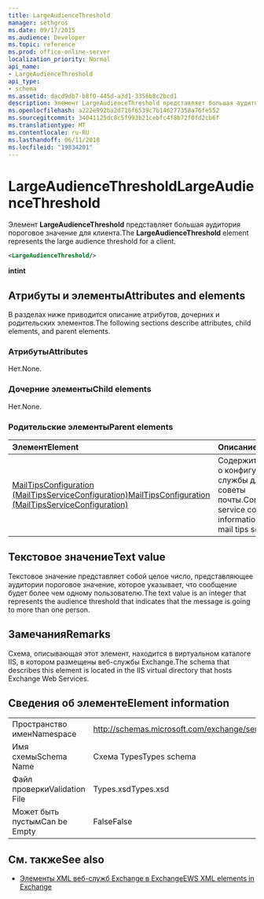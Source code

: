 ```yaml
---
title: LargeAudienceThreshold
manager: sethgros
ms.date: 09/17/2015
ms.audience: Developer
ms.topic: reference
ms.prod: office-online-server
localization_priority: Normal
api_name:
- LargeAudienceThreshold
api_type:
- schema
ms.assetid: dacd9db7-b8f0-445d-a3d1-3356b8c2bcd1
description: Элемент LargeAudienceThreshold представляет большая аудитория пороговое значение для клиента.
ms.openlocfilehash: a222e992ba2d716f6539c7b146277358a76fe552
ms.sourcegitcommit: 34041125dc8c5f993b21cebfc4f8b72f0fd2cb6f
ms.translationtype: MT
ms.contentlocale: ru-RU
ms.lasthandoff: 06/11/2018
ms.locfileid: "19834201"
---
```

# <a name="largeaudiencethreshold"></a><span data-ttu-id="ff978-103">LargeAudienceThreshold</span><span class="sxs-lookup"><span data-stu-id="ff978-103">LargeAudienceThreshold</span></span>

<span data-ttu-id="ff978-104">Элемент **LargeAudienceThreshold** представляет большая аудитория пороговое значение для клиента.</span><span class="sxs-lookup"><span data-stu-id="ff978-104">The **LargeAudienceThreshold** element represents the large audience threshold for a client.</span></span> 
  
```XML
<LargeAudienceThreshold/>
```

 <span data-ttu-id="ff978-105">**int**</span><span class="sxs-lookup"><span data-stu-id="ff978-105">**int**</span></span>
## <a name="attributes-and-elements"></a><span data-ttu-id="ff978-106">Атрибуты и элементы</span><span class="sxs-lookup"><span data-stu-id="ff978-106">Attributes and elements</span></span>

<span data-ttu-id="ff978-107">В разделах ниже приводится описание атрибутов, дочерних и родительских элементов.</span><span class="sxs-lookup"><span data-stu-id="ff978-107">The following sections describe attributes, child elements, and parent elements.</span></span>
  
### <a name="attributes"></a><span data-ttu-id="ff978-108">Атрибуты</span><span class="sxs-lookup"><span data-stu-id="ff978-108">Attributes</span></span>

<span data-ttu-id="ff978-109">Нет.</span><span class="sxs-lookup"><span data-stu-id="ff978-109">None.</span></span>
  
### <a name="child-elements"></a><span data-ttu-id="ff978-110">Дочерние элементы</span><span class="sxs-lookup"><span data-stu-id="ff978-110">Child elements</span></span>

<span data-ttu-id="ff978-111">Нет.</span><span class="sxs-lookup"><span data-stu-id="ff978-111">None.</span></span>
  
### <a name="parent-elements"></a><span data-ttu-id="ff978-112">Родительские элементы</span><span class="sxs-lookup"><span data-stu-id="ff978-112">Parent elements</span></span>

|<span data-ttu-id="ff978-113">**Элемент**</span><span class="sxs-lookup"><span data-stu-id="ff978-113">**Element**</span></span>|<span data-ttu-id="ff978-114">**Описание**</span><span class="sxs-lookup"><span data-stu-id="ff978-114">**Description**</span></span>|
|:-----|:-----|
|[<span data-ttu-id="ff978-115">MailTipsConfiguration (MailTipsServiceConfiguration)</span><span class="sxs-lookup"><span data-stu-id="ff978-115">MailTipsConfiguration (MailTipsServiceConfiguration)</span></span>](mailtipsconfiguration-mailtipsserviceconfiguration.md) <br/> |<span data-ttu-id="ff978-116">Содержит сведения о конфигурации службы для службы советы почты.</span><span class="sxs-lookup"><span data-stu-id="ff978-116">Contains service configuration information for the mail tips service.</span></span>  <br/> |
   
## <a name="text-value"></a><span data-ttu-id="ff978-117">Текстовое значение</span><span class="sxs-lookup"><span data-stu-id="ff978-117">Text value</span></span>

<span data-ttu-id="ff978-118">Текстовое значение представляет собой целое число, представляющее аудитории пороговое значение, которое указывает, что сообщение будет более чем одному пользователю.</span><span class="sxs-lookup"><span data-stu-id="ff978-118">The text value is an integer that represents the audience threshold that indicates that the message is going to more than one person.</span></span>
  
## <a name="remarks"></a><span data-ttu-id="ff978-119">Замечания</span><span class="sxs-lookup"><span data-stu-id="ff978-119">Remarks</span></span>

<span data-ttu-id="ff978-120">Схема, описывающая этот элемент, находится в виртуальном каталоге IIS, в котором размещены веб-службы Exchange.</span><span class="sxs-lookup"><span data-stu-id="ff978-120">The schema that describes this element is located in the IIS virtual directory that hosts Exchange Web Services.</span></span>
  
## <a name="element-information"></a><span data-ttu-id="ff978-121">Сведения об элементе</span><span class="sxs-lookup"><span data-stu-id="ff978-121">Element information</span></span>

|||
|:-----|:-----|
|<span data-ttu-id="ff978-122">Пространство имен</span><span class="sxs-lookup"><span data-stu-id="ff978-122">Namespace</span></span>  <br/> |http://schemas.microsoft.com/exchange/services/2006/types  <br/> |
|<span data-ttu-id="ff978-123">Имя схемы</span><span class="sxs-lookup"><span data-stu-id="ff978-123">Schema Name</span></span>  <br/> |<span data-ttu-id="ff978-124">Схема Types</span><span class="sxs-lookup"><span data-stu-id="ff978-124">Types schema</span></span>  <br/> |
|<span data-ttu-id="ff978-125">Файл проверки</span><span class="sxs-lookup"><span data-stu-id="ff978-125">Validation File</span></span>  <br/> |<span data-ttu-id="ff978-126">Types.xsd</span><span class="sxs-lookup"><span data-stu-id="ff978-126">Types.xsd</span></span>  <br/> |
|<span data-ttu-id="ff978-127">Может быть пустым</span><span class="sxs-lookup"><span data-stu-id="ff978-127">Can be Empty</span></span>  <br/> |<span data-ttu-id="ff978-128">False</span><span class="sxs-lookup"><span data-stu-id="ff978-128">False</span></span>  <br/> |
   
## <a name="see-also"></a><span data-ttu-id="ff978-129">См. также</span><span class="sxs-lookup"><span data-stu-id="ff978-129">See also</span></span>



- [<span data-ttu-id="ff978-130">Элементы XML веб-служб Exchange в Exchange</span><span class="sxs-lookup"><span data-stu-id="ff978-130">EWS XML elements in Exchange</span></span>](ews-xml-elements-in-exchange.md)

